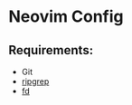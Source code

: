 # Neovim Config

## Requirements:
* Git
* [ripgrep](https://github.com/BurntSushi/ripgrep)
* [fd](https://github.com/sharkdp/fd)
